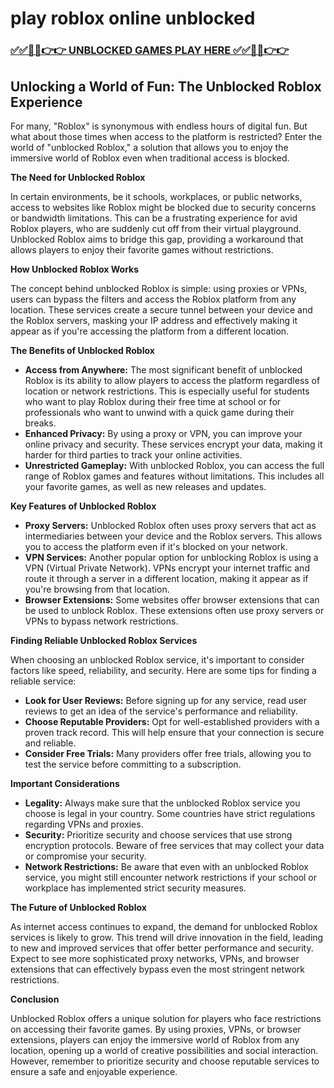 # play roblox online unblocked

### [✅✅🔴🔴👉👉 UNBLOCKED GAMES PLAY HERE ✅✅🔴🔴👉👉](https://topstoryindia.com)

## Unlocking a World of Fun: The Unblocked Roblox Experience

For many, "Roblox" is synonymous with endless hours of digital fun.  But what about those times when access to the platform is restricted?  Enter the world of "unblocked Roblox," a solution that allows you to enjoy the immersive world of Roblox even when traditional access is blocked. 

**The Need for Unblocked Roblox**

In certain environments, be it schools, workplaces, or public networks, access to websites like Roblox might be blocked due to security concerns or bandwidth limitations. This can be a frustrating experience for avid Roblox players, who are suddenly cut off from their virtual playground.  Unblocked Roblox aims to bridge this gap, providing a workaround that allows players to enjoy their favorite games without restrictions.

**How Unblocked Roblox Works**

The concept behind unblocked Roblox is simple: using proxies or VPNs, users can bypass the filters and access the Roblox platform from any location.  These services create a secure tunnel between your device and the Roblox servers, masking your IP address and effectively making it appear as if you're accessing the platform from a different location.

**The Benefits of Unblocked Roblox**

* **Access from Anywhere:** The most significant benefit of unblocked Roblox is its ability to allow players to access the platform regardless of location or network restrictions. This is especially useful for students who want to play Roblox during their free time at school or for professionals who want to unwind with a quick game during their breaks.
* **Enhanced Privacy:**  By using a proxy or VPN, you can improve your online privacy and security. These services encrypt your data, making it harder for third parties to track your online activities.
* **Unrestricted Gameplay:** With unblocked Roblox, you can access the full range of Roblox games and features without limitations. This includes all your favorite games, as well as new releases and updates.

**Key Features of Unblocked Roblox**

* **Proxy Servers:** Unblocked Roblox often uses proxy servers that act as intermediaries between your device and the Roblox servers. This allows you to access the platform even if it's blocked on your network.
* **VPN Services:** Another popular option for unblocking Roblox is using a VPN (Virtual Private Network). VPNs encrypt your internet traffic and route it through a server in a different location, making it appear as if you're browsing from that location.
* **Browser Extensions:** Some websites offer browser extensions that can be used to unblock Roblox. These extensions often use proxy servers or VPNs to bypass network restrictions.

**Finding Reliable Unblocked Roblox Services**

When choosing an unblocked Roblox service, it's important to consider factors like speed, reliability, and security.  Here are some tips for finding a reliable service:

* **Look for User Reviews:** Before signing up for any service, read user reviews to get an idea of the service's performance and reliability.
* **Choose Reputable Providers:** Opt for well-established providers with a proven track record. This will help ensure that your connection is secure and reliable.
* **Consider Free Trials:** Many providers offer free trials, allowing you to test the service before committing to a subscription.

**Important Considerations**

* **Legality:** Always make sure that the unblocked Roblox service you choose is legal in your country. Some countries have strict regulations regarding VPNs and proxies.
* **Security:**  Prioritize security and choose services that use strong encryption protocols.  Beware of free services that may collect your data or compromise your security.
* **Network Restrictions:** Be aware that even with an unblocked Roblox service, you might still encounter network restrictions if your school or workplace has implemented strict security measures.

**The Future of Unblocked Roblox**

As internet access continues to expand, the demand for unblocked Roblox services is likely to grow.  This trend will drive innovation in the field, leading to new and improved services that offer better performance and security.  Expect to see more sophisticated proxy networks, VPNs, and browser extensions that can effectively bypass even the most stringent network restrictions.

**Conclusion**

Unblocked Roblox offers a unique solution for players who face restrictions on accessing their favorite games.  By using proxies, VPNs, or browser extensions, players can enjoy the immersive world of Roblox from any location, opening up a world of creative possibilities and social interaction. However, remember to prioritize security and choose reputable services to ensure a safe and enjoyable experience.
